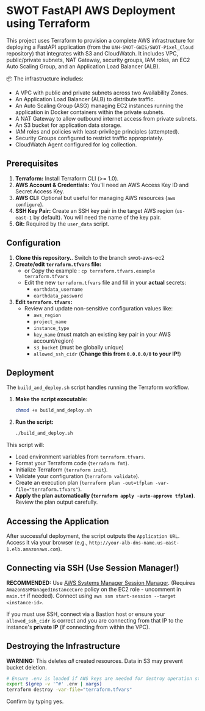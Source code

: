 # SWOT FastAPI AWS Deployment using Terraform
This project uses Terraform to provision a complete AWS infrastructure for deploying a FastAPI application (from the `UAH-SWOT-GWIS/SWOT-Pixel_Cloud` repository) that integrates with S3 and CloudWatch. It includes VPC, public/private subnets, NAT Gateway, security groups, IAM roles, an EC2 Auto Scaling Group, and an Application Load Balancer (ALB).

📦 The infrastructure includes:
* A VPC with public and private subnets across two Availability Zones.
* An Application Load Balancer (ALB) to distribute traffic.
* An Auto Scaling Group (ASG) managing EC2 instances running the application in Docker containers within the private subnets.
* A NAT Gateway to allow outbound internet access from private subnets.
* An S3 bucket for application data storage.
* IAM roles and policies with least-privilege principles (attempted).
* Security Groups configured to restrict traffic appropriately.
* CloudWatch Agent configured for log collection.

## Prerequisites
1.  **Terraform:** Install Terraform CLI (>= 1.0).
2.  **AWS Account & Credentials:** You'll need an AWS Access Key ID and Secret Access Key.
3.  **AWS CLI:** Optional but useful for managing AWS resources (`aws configure`).
4.  **SSH Key Pair:** Create an SSH key pair in the target AWS region (`us-east-1` by default). You will need the name of the key pair.
5.  **Git:** Required by the `user_data` script.

## Configuration

1.  **Clone this repository.**. Switch to the branch swot-aws-ec2
2.  **Create/edit `terraform.tfvars` file:**
    * or Copy the example : `cp terraform.tfvars.example terraform.tfvars`
    * Edit the new `terraform.tfvars` file and fill in your **actual** secrets:
        * `earthdata_username`
        * `earthdata_password`
3.  **Edit `terraform.tfvars`:**
    * Review and update non-sensitive configuration values like:
        * `aws_region`
        * `project_name`
        * `instance_type`
        * `key_name` (must match an existing key pair in your AWS account/region)
        * `s3_bucket` (must be globally unique)
        * `allowed_ssh_cidr` (**Change this from `0.0.0.0/0` to your IP!**)

## Deployment

The `build_and_deploy.sh` script handles running the Terraform workflow.

1.  **Make the script executable:**
    ```bash
    chmod +x build_and_deploy.sh
    ```
2.  **Run the script:**
    ```bash
    ./build_and_deploy.sh
    ```

This script will:
* Load environment variables from `terraform.tfvars`.
* Format your Terraform code (`terraform fmt`).
* Initialize Terraform (`terraform init`).
* Validate your configuration (`terraform validate`).
* Create an execution plan (`terraform plan -out=tfplan -var-file="terraform.tfvars"`).
* **Apply the plan automatically (`terraform apply -auto-approve tfplan`)**. Review the plan output carefully.

## Accessing the Application

After successful deployment, the script outputs the `Application URL`. Access it via your browser (e.g., `http://your-alb-dns-name.us-east-1.elb.amazonaws.com`).

## Connecting via SSH (Use Session Manager!)

**RECOMMENDED:** Use [AWS Systems Manager Session Manager](https://docs.aws.amazon.com/systems-manager/latest/userguide/session-manager.html). (Requires `AmazonSSMManagedInstanceCore` policy on the EC2 role - uncomment in `main.tf` if needed). Connect using `aws ssm start-session --target <instance-id>`.

If you must use SSH, connect via a Bastion host or ensure your `allowed_ssh_cidr` is correct and you are connecting from that IP to the instance's **private IP** (if connecting from within the VPC).

## Destroying the Infrastructure

**WARNING:** This deletes *all* created resources. Data in S3 may prevent bucket deletion.

```bash
# Ensure .env is loaded if AWS keys are needed for destroy operation state locks etc.
export $(grep -v '^#' .env | xargs)
terraform destroy -var-file="terraform.tfvars"
```
Confirm by typing yes.